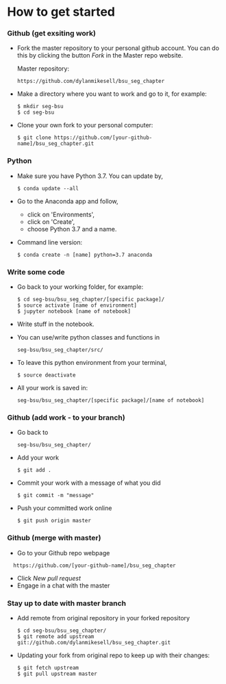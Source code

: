 
# How to get started

### Github (get exsiting work)

* Fork the master repository to your personal github account. You can do this by clicking the button *Fork* in the Master repo website.

	Master repository: 

  ```
  https://github.com/dylanmikesell/bsu_seg_chapter
  ```

* Make a directory where you want to work and go to it, for example:

  ```
  $ mkdir seg-bsu
  $ cd seg-bsu
  ```
* Clone your own fork to your personal computer:

  ```
  $ git clone https://github.com/[your-github-name]/bsu_seg_chapter.git
  ```

### Python

* Make sure you have Python 3.7. You can update by,

  ```
  $ conda update --all
  ```

* Go to the Anaconda app and follow,
	* click on 'Environments',
	* click on 'Create',
	* choose Python 3.7 and a name.
* Command line version:

	```
	$ conda create -n [name] python=3.7 anaconda
	```

### Write some code

* Go back to your working folder, for example:

  ```
  $ cd seg-bsu/bsu_seg_chapter/[specific package]/
  $ source activate [name of environment]
  $ jupyter notebook [name of notebook]
  ```
* Write stuff in the notebook.
* You can use/write python classes and functions in 

	```
	seg-bsu/bsu_seg_chapter/src/
	```

* To leave this python environment from your terminal,

  ```
  $ source deactivate
  ```
* All your work is saved in:

  ```
  seg-bsu/bsu_seg_chapter/[specific package]/[name of notebook]
  ```

### Github (add work - to your branch)

* Go back to

	```
  seg-bsu/bsu_seg_chapter/
  ```
  
* Add your work

	```
  $ git add .
  ```

* Commit your work with a message of what you did

  ```
  $ git commit -m "message"
  ```

* Push your committed work online

  ```
  $ git push origin master
  ```
  
### Github (merge with master)

* Go to your Github repo webpage

```
  https://github.com/[your-github-name]/bsu_seg_chapter
```

* Click *New pull request*
* Engage in a chat with the master
  
### Stay up to date with master branch  


* Add remote from original repository in your forked repository

	```
    $ cd seg-bsu/bsu_seg_chapter/
    $ git remote add upstream git://github.com/dylanmikesell/bsu_seg_chapter.git
   ``` 

* Updating your fork from original repo to keep up with their changes:

	```
	$ git fetch upstream
    $ git pull upstream master
   ```